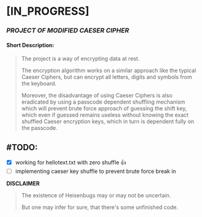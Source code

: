 # [IN_PROGRESS]
### _PROJECT OF MODIFIED CAESER CIPHER_

#### Short Description:
> The project is a way of encrypting data at rest.
>
>The encryption algorithm works on a similar approach like the typical Caeser Ciphers, but can encrypt all letters, digits and symbols from the keyboard.
>
>Moreover, the disadvantage of using Caeser Ciphers is also eradicated by using a passcode dependent shuffling mechanism which will prevent brute force approach of guessing the shift key, which even if guessed remains useless without knowing the exact shuffled Caeser encryption keys, which in turn is dependent fully on the passcode.

## #TODO:
- [x] working for hellotext.txt with zero shuffle :+1:
- [ ] implementing caeser key shuffle to prevent brute force break in

**DISCLAIMER**
> The existence of Heisenbugs may or may not be uncertain.
>
> But one may infer for sure, that there's some unfinished code.
